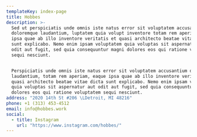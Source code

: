 ```yaml
---
templateKey: index-page
title: Hobbes
description: >-
  Sed ut perspiciatis unde omnis iste natus error sit voluptatem accusantium
  doloremque laudantium, luptatem quia volupt inventore totam rem aperiam, eaque
  ipsa quae ab illo inventore veritatis et quasi architecto beatae vitae dicta
  sunt explicabo. Nemo enim ipsam voluptatem quia voluptas sit aspernatur aut
  odit aut fugit, sed quia consequuntur magni dolores eos qui ratione voluptatem
  sequi nesciunt.


  Perspiciatis unde omnis iste natus error sit voluptatem accusantium doloremque
  laudantium, totam rem aperiam, eaque ipsa quae ab illo inventore veritatis et
  quasi architecto beatae vitae dicta sunt explicabo. Nemo enim ipsam voluptatem
  quia voluptas sit aspernatur aut odit aut fugit, sed quia consequuntur magni
  dolores eos qui ratione voluptatem sequi nesciunt.
address: "2020 14th St #206 \LDetroit, MI 48216"
phone: +1 (313) 453-4512
email: info@hobbes.work
social:
  - title: Instagram
    url: "https://www.instagram.com/hobbes/"
---
```

